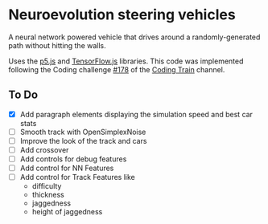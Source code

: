 # Neuroevolution steering vehicles

A neural network powered vehicle that drives around a randomly-generated path without hitting the walls.

Uses the [p5.js](https://p5js.org/) and [TensorFlow.js](https://www.tensorflow.org/js) libraries.
This code was implemented following the Coding challenge [#178](https://www.youtube.com/watch?v=mXDrH0wStHs) of the [Coding Train](https://www.youtube.com/channel/UCvjgXvBlbQiydffZU7m1_aw) channel.


## To Do
- [X] Add paragraph elements displaying the simulation speed and best car stats
- [ ] Smooth track with OpenSimplexNoise
- [ ] Improve the look of the track and cars
- [ ] Add crossover
- [ ] Add controls for debug features
- [ ] Add control for NN Features
- [ ] Add control for Track Features like
  * difficulty
  * thickness
  * jaggedness
  * height of jaggedness

